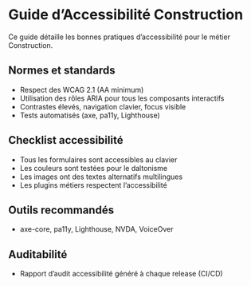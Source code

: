 # Guide d’Accessibilité Construction

Ce guide détaille les bonnes pratiques d’accessibilité pour le métier Construction.

## Normes et standards
- Respect des WCAG 2.1 (AA minimum)
- Utilisation des rôles ARIA pour tous les composants interactifs
- Contrastes élevés, navigation clavier, focus visible
- Tests automatisés (axe, pa11y, Lighthouse)

## Checklist accessibilité
- Tous les formulaires sont accessibles au clavier
- Les couleurs sont testées pour le daltonisme
- Les images ont des textes alternatifs multilingues
- Les plugins métiers respectent l’accessibilité

## Outils recommandés
- axe-core, pa11y, Lighthouse, NVDA, VoiceOver

## Auditabilité
- Rapport d’audit accessibilité généré à chaque release (CI/CD)
